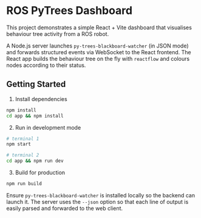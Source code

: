 # ROS PyTrees Dashboard

This project demonstrates a simple React + Vite dashboard that visualises behaviour tree activity from a ROS robot.

A Node.js server launches `py-trees-blackboard-watcher` (in JSON mode) and forwards structured events via WebSocket to the React frontend. The React app builds the behaviour tree on the fly with `reactflow` and colours nodes according to their status.

## Getting Started

1. Install dependencies

```bash
npm install
cd app && npm install
```

2. Run in development mode

```bash
# terminal 1
npm start

# terminal 2
cd app && npm run dev
```

3. Build for production

```bash
npm run build
```

Ensure `py-trees-blackboard-watcher` is installed locally so the backend can launch it.
The server uses the `--json` option so that each line of output is easily parsed and forwarded to the web client.
